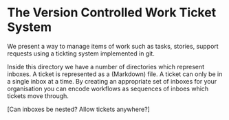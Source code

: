 # The Version Controlled Work Ticket System

We present a way to manage items of work such as tasks, stories, support requests using a tickting system implemented in git.

Inside this directory we have a number of directories which represent inboxes. A ticket is represented as a (Markdown) file. A ticket can only be in a single inbox at a time. By creating an appropriate set of inboxes for your organisation you can encode workflows as sequences of inboes which tickets move through. 

[Can inboxes be nested? Allow tickets anywhere?]